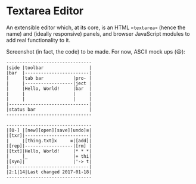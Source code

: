 # Textarea Editor
An extensible editor which, at its core, is an HTML `<textarea>` (hence the name) and (ideally responsive) panels, and browser JavaScript modules to add real functionality to it.

Screenshot (in fact, the code) to be made. For now, ASCII mock ups (:smiley:):
```
--------------------------------
|side |toolbar                 |
|bar  |------------------------|
|     |tab bar           |pro- |
|     |------------------|ject |
|     |Hello, World!     |bar  |
|     |                  |     |
|     |                  |     |
|------------------------------|
|status bar                    |
--------------------------------
```

```
--------------------------------
|[O-] |[new][open][save][undo]≡|
|[txr]|------------------------|
|     |[thing.txt]x     ≡|[add]|
|[rep]|------------------|[rm] |
|[txt]|Hello, World!     |* * *|
|     |_                 |+ thi|
|[syn]|                  |'-> t|
|------------------------------|
|2:1|14|Last changed 2017-01-18|
--------------------------------
```

